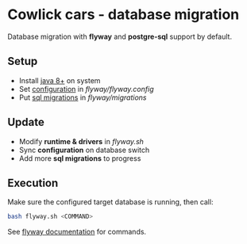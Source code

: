 # Cowlick cars - database migration
Database migration with **flyway** and **postgre-sql** support by default.

## Setup
* Install [java 8+](http://openjdk.java.net/install/) on system
* Set [configuration](https://flywaydb.org/documentation/configfiles) in _flyway/flyway.config_
* Put [sql migrations](https://flywaydb.org/documentation/migrations#sql-based-migrations) in _flyway/migrations_

## Update
* Modify **runtime & drivers** in _flyway.sh_
* Sync **configuration** on database switch
* Add more **sql migrations** to progress

## Execution
Make sure the configured target database is running, then call:
```bash
bash flyway.sh <COMMAND>
```
See [flyway documentation](https://flywaydb.org/documentation/commandline/#commands) for commands.
